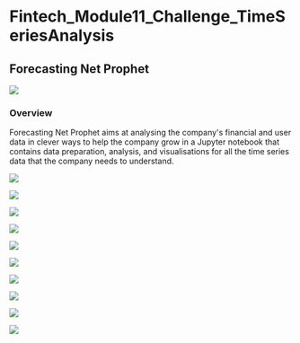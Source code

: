 # Fintech_Module11_Challenge_TimeSeriesAnalysis

## Forecasting Net Prophet
![](https://github.com/Karthi-k-a/Fintech_Module11_Challenge_TimeSeriesAnalysis/blob/main/Images/unit-11-readme-photo.png)

### Overview
Forecasting Net Prophet aims at analysing the company's financial and user data in clever ways to help the company grow in a Jupyter notebook that contains data preparation, analysis, and visualisations for all the time series data that the company needs to understand. 

![](https://github.com/Karthi-k-a/Fintech_Module11_Challenge_TimeSeriesAnalysis/blob/main/Images/1.png)

![](https://github.com/Karthi-k-a/Fintech_Module11_Challenge_TimeSeriesAnalysis/blob/main/Images/2.png)

![](https://github.com/Karthi-k-a/Fintech_Module11_Challenge_TimeSeriesAnalysis/blob/main/Images/3.png)

![](https://github.com/Karthi-k-a/Fintech_Module11_Challenge_TimeSeriesAnalysis/blob/main/Images/4.png)

![](https://github.com/Karthi-k-a/Fintech_Module11_Challenge_TimeSeriesAnalysis/blob/main/Images/5.png)

![](https://github.com/Karthi-k-a/Fintech_Module11_Challenge_TimeSeriesAnalysis/blob/main/Images/6.png)

![](https://github.com/Karthi-k-a/Fintech_Module11_Challenge_TimeSeriesAnalysis/blob/main/Images/7.png)

![](https://github.com/Karthi-k-a/Fintech_Module11_Challenge_TimeSeriesAnalysis/blob/main/Images/8.png)

![](https://github.com/Karthi-k-a/Fintech_Module11_Challenge_TimeSeriesAnalysis/blob/main/Images/9.png)

![](https://github.com/Karthi-k-a/Fintech_Module11_Challenge_TimeSeriesAnalysis/blob/main/Images/10.png)
